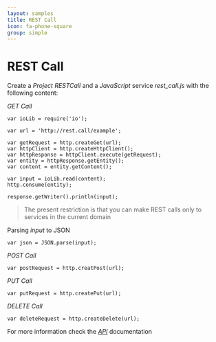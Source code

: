 ```yaml
---
layout: samples
title: REST Call
icon: fa-phone-square
group: simple
---
```


REST Call
===

Create a *Project* *RESTCall* and a *JavaScript* service *rest_call.js* with the following content:

*GET Call*
<pre><code>var ioLib = require('io');

var url = 'http://rest.call/example';

var getRequest = http.createGet(url);
var httpClient = http.createHttpClient();
var httpResponse = httpClient.execute(getRequest);
var entity = httpResponse.getEntity();
var content = entity.getContent();

var input = ioLib.read(content);
http.consume(entity);

response.getWriter().println(input);
</code></pre>

> The present restriction is that you can make REST calls only to services in the current domain

Parsing *input* to JSON 

<pre><code>var json = JSON.parse(input);
</code></pre>

*POST Call*

<pre><code>var postRequest = http.creatPost(url);
</code></pre>

*PUT Call*

<pre><code>var putRequest = http.createPut(url);
</code></pre>

*DELETE Call*
<pre><code>var deleteRequest = http.createDelete(url);
</code></pre>

For more information check the *[API](../help/api.html)* documentation
